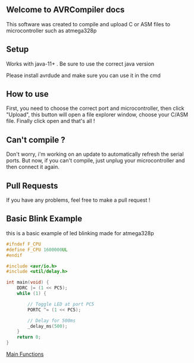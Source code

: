 ## Welcome to AVRCompiler docs

This software was created to compile and upload C or ASM files to microcontroller such as atmega328p

## Setup

Works with java-11+ . Be sure to use the correct java version

Please install avrdude and make sure you can use it in the cmd

## How to use

First, you need to choose the correct port and microcontroller, then click "Upload", this button will open a file explorer window, choose your C/ASM file. Finally click open and that's all !

## Can't compile ?

Don't worry, i'm working on an update to automatically refresh the serial ports. But now, if you can't compile, just unplug your microcontroller and then connect it again.

## Pull Requests

If you have any problems, feel free to make a pull request !

## Basic Blink Example

this is a basic example of led blinking made for atmega328p
```C
#ifndef F_CPU
#define F_CPU 1600000UL
#endif

#include <avr/io.h>
#include <util/delay.h>

int main(void) {
	DDRC |= (1 << PC5);
	while (1) {

		// Toggle LED at port PC5
		PORTC ^= (1 << PC5);

		// Delay for 500ms
		_delay_ms(500);
	}
	return 0;
}
```

[Main Functions](https://novus-alex.github.io/AVRCompiler/main_functions)
